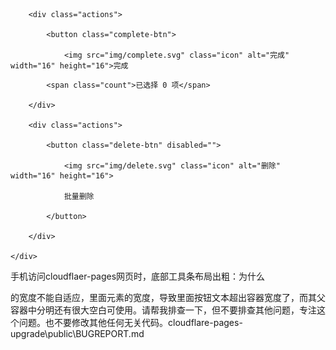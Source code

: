 <div id="batchToolbar" class="batch-toolbar show">

        <div class="actions">

            <button class="complete-btn">

                <img src="img/complete.svg" class="icon" alt="完成" width="16" height="16">完成

 </button>

            <span class="count">已选择 0 项</span>

        </div>

        <div class="actions">

            <button class="delete-btn" disabled="">

                <img src="img/delete.svg" class="icon" alt="删除" width="16" height="16">

                批量删除

            </button>

        </div>

    </div>

手机访问cloudflaer-pages网页时，底部工具条布局出粗：为什么<div class="actions">的宽度不能自适应，里面元素的宽度，导致里面按钮文本超出容器宽度了，而其父容器中分明还有很大空白可使用。请帮我排查一下，但不要排查其他问题，专注这个问题。也不要修改其他任何无关代码。cloudflare-pages-upgrade\public\BUGREPORT.md